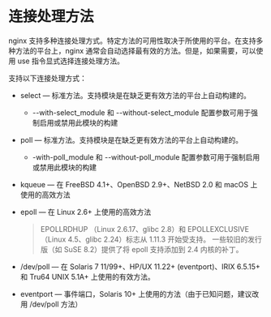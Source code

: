 # 连接处理方法


nginx 支持多种连接处理方式。特定方法的可用性取决于所使用的平台。在支持多种方法的平台上，nginx 通常会自动选择最有效的方法。但是，如果需要，可以使用 use 指令显式选择连接处理方法。

支持以下连接处理方式：

- select — 标准方法。支持模块是在缺乏更有效方法的平台上自动构建的。
  - --with-select_module 和 --without-select_module 配置参数可用于强制启用或禁用此模块的构建
- poll — 标准方法。支持模块是在缺乏更有效方法的平台上自动构建的。
  - -with-poll_module 和 --without-poll_module 配置参数可用于强制启用或禁用此模块的构建
- kqueue — 在 FreeBSD 4.1+、OpenBSD 2.9+、NetBSD 2.0 和 macOS 上使用的高效方法
- epoll — 在 Linux 2.6+ 上使用的高效方法
  >EPOLLRDHUP （Linux 2.6.17、glibc 2.8）和 EPOLLEXCLUSIVE （Linux 4.5、glibc 2.24）标志从 1.11.3 开始受支持。
  >一些较旧的发行版（如 SuSE 8.2）提供了将 epoll 支持添加到 2.4 内核的补丁。


- /dev/poll — 在 Solaris 7 11/99+、HP/UX 11.22+ (eventport)、IRIX 6.5.15+ 和 Tru64 UNIX 5.1A+ 上使用的有效方法。
- eventport — 事件端口，Solaris 10+ 上使用的方法（由于已知问题，建议改用 /dev/poll 方法）